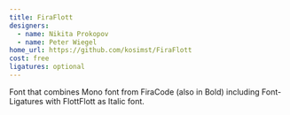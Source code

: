 ```yaml
---
title: FiraFlott
designers:
  - name: Nikita Prokopov
  - name: Peter Wiegel
home_url: https://github.com/kosimst/FiraFlott
cost: free
ligatures: optional
---
```


Font that combines Mono font from FiraCode (also in Bold) including Font-Ligatures with FlottFlott as Italic font.
